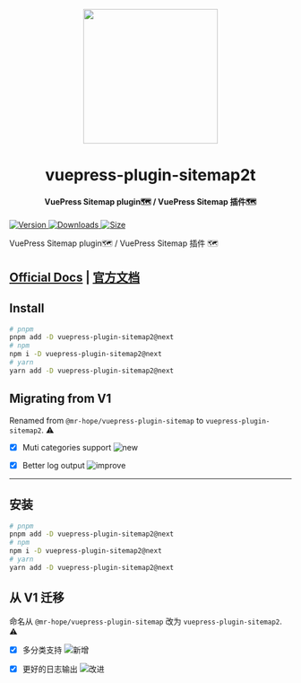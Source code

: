 <!-- markdownlint-disable -->
<p align="center">
  <img width="240" src="https://vuepress-theme-hope.github.io/v2/logo.svg" style="text-align: center;"/>
</p>
<h1 align="center">vuepress-plugin-sitemap2t</h1>
<h4 align="center">VuePress Sitemap plugin🗺️ / VuePress Sitemap 插件🗺️</h4>

[![Version](https://img.shields.io/npm/v/vuepress-plugin-sitemap2/next.svg?style=flat-square&logo=npm) ![Downloads](https://img.shields.io/npm/dm/vuepress-plugin-sitemap2.svg?style=flat-square&logo=npm) ![Size](https://img.shields.io/bundlephobia/min/vuepress-plugin-sitemap2?style=flat-square&logo=npm)](https://www.npmjs.com/package/vuepress-plugin-sitemap2)

<!-- markdownlint-restore -->

VuePress Sitemap plugin🗺️ / VuePress Sitemap 插件 🗺️

## [Official Docs](https://vuepress-theme-hope.github.io/v2/sitemap/) | [官方文档](https://vuepress-theme-hope.gitee.io/v2/sitemap/zh/)

## Install

```bash
# pnpm
pnpm add -D vuepress-plugin-sitemap2@next
# npm
npm i -D vuepress-plugin-sitemap2@next
# yarn
yarn add -D vuepress-plugin-sitemap2@next
```

## Migrating from V1

Renamed from `@mr-hope/vuepress-plugin-sitemap` to `vuepress-plugin-sitemap2`. ⚠

- [x] Muti categories support ![new](https://img.shields.io/badge/-new-brightgreen)

- [x] Better log output ![improve](https://img.shields.io/badge/-improved-blue)

---

## 安装

```bash
# pnpm
pnpm add -D vuepress-plugin-sitemap2@next
# npm
npm i -D vuepress-plugin-sitemap2@next
# yarn
yarn add -D vuepress-plugin-sitemap2@next
```

## 从 V1 迁移

命名从 `@mr-hope/vuepress-plugin-sitemap` 改为 `vuepress-plugin-sitemap2`. ⚠

- [x] 多分类支持 ![新增](https://img.shields.io/badge/-新增-brightgreen)

- [x] 更好的日志输出 ![改进](https://img.shields.io/badge/-改进-blue)
